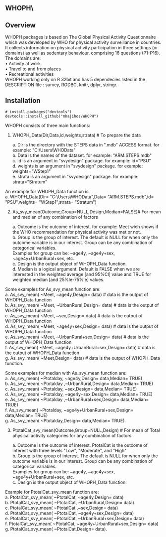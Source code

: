 ## WHOPH\
## Overview
WHOPH packages is based on The Global Physical Activity Questionnaire which was developed by WHO for physical activity surveillance in countries. It collects information on physical activity participation in three settings (or domains) as well as sedentary behaviour, comprising 16 questions (P1-P16). The domains are:\
• Activity at work\
• Travel to and from places\
• Recreational activities\
WHOPH working only on R 32bit and has 5 dependecies listed in the DESCRIPTION file : survey, RODBC, knitr, dplyr, stringr.

## Installation
```
# install.packages("devtools")
devtools::install_github("mhajihos/WHOPH")

```

WHOPH consists of three main functions:
1. WHOPH_Data(Dir,Data,id,weights,strata) # To prepare the data

    a. Dir is the directory with the STEPS data in ".mdb" ACCESS format. for example: "C:\\Users\\WHOData"\
    b. Data is the names of the dataset. for example: "ARM.STEPS.mdb"\
    c. id is an argument in "svydesign" package. for example: id="PSU"\
    d. weights is an argument in "svydesign" package. for example: weights="WStep1"\
    e. strata is an argument in "svydesign" package. for example: strata="Stratum"
    
An example for WHOPH_Data function is:\
     a. WHOPH_Data(Dir= "C:\\Users\\WHOData",Data= "ARM.STEPS.mdb",id= "PSU",weights= "WStep1",strata= "Stratum")
      
2. As_svy_mean(Outcome,Group=NULL,Design,Median=FALSE)# For mean and median of any combination of factors

    a. Outcome is the outcome of interest. for example: Meet wich shows if the WHO recommendation for physical activity was met or not.\
    b. Group is the group of interest. The default is NULL for when only the outcome variable is in our interest. Group can be any combination of categorical variables.\
       Examples for group can be: ~age4y, ~age4y+sex, ~age4y+UrbanRural+sex, etc.\
    c. Design is the output object of WHOPH_Data function.\
    d. Median is a logical argument. Default is FALSE when we are interested in the weighted average [and 95%CI] value and TRUE for weighted median [and 25%le-75%le] values. 
    
Some examples for As_svy_mean function are:\
        a. As_svy_mean( ~Meet, ~age4y,Design= data) # data is the output of WHOPH_Data function\
        b. As_svy_mean( ~Meet, ~UrbanRural,Design= data) # data is the output of WHOPH_Data function\
        c. As_svy_mean( ~Meet, ~sex,Design= data) # data is the output of WHOPH_Data function\
        d. As_svy_mean( ~Meet, ~age4y+sex,Design= data) # data is the output of WHOPH_Data function\
        e. As_svy_mean( ~Meet, ~UrbanRural+sex,Design= data) # data is the output of WHOPH_Data function\
        f. As_svy_mean( ~Meet, ~age4y+UrbanRural+sex,Design= data) # data is the output of WHOPH_Data function\
        g. As_svy_mean( ~Meet,Design= data) # data is the output of WHOPH_Data function.

Some examples for median with As_svy_mean function are:\
        a. As_svy_mean( ~Ptotalday, ~age4y,Design= data,Median= TRUE)\
        b. As_svy_mean( ~Ptotalday ,~UrbanRural,Design= data,Median= TRUE)\
        c. As_svy_mean( ~Ptotalday, ~sex,Design= data,Median= TRUE)\
        d. As_svy_mean( ~Ptotalday, ~age4y+sex,Design= data,Median= TRUE)\
        e. As_svy_mean( ~Ptotalday ,~UrbanRural+sex,Design= data,Median= TRUE)\
        f. As_svy_mean( ~Ptotalday, ~age4y+UrbanRural+sex,Design= data,Median= TRUE)\
        g. As_svy_mean( ~Ptotalday,Design= data,Median= TRUE).
        
 
3. PtotalCat_svy_mean(Outcome,Group=NULL,Design) # For mean of Total physical activity categories for any combination of factors

    a. Outcome is the outcome of interest. PtotalCat is the outcome of interest with three levels "Low", "Moderate", and "High"\
    b. Group is the group of interest. The default is NULL for when only the outcome variable is in our interest. Group can be any combination of categorical variables.\
       Examples for group can be: ~age4y, ~age4y+sex, ~age4y+UrbanRural+sex, etc.\
    c. Design is the output object of WHOPH_Data function.
    
 Example for PtotalCat_svy_mean function are:\
        a. PtotalCat_svy_mean( ~PtotalCat, ~age4y,Design= data)\
        b. PtotalCat_svy_mean( ~PtotalCat, ~UrbanRural,Design= data)\
        c. PtotalCat_svy_mean( ~PtotalCat ,~sex,Design= data)\
        d. PtotalCat_svy_mean( ~PtotalCat, ~age4y+sex,Design= data)\
        e. PtotalCat_svy_mean( ~PtotalCat, ~UrbanRural+sex,Design= data)\
        f. PtotalCat_svy_mean( ~PtotalCat, ~age4y+UrbanRural+sex,Design= data)\
        g. PtotalCat_svy_mean( ~PtotalCat,Design= data).
